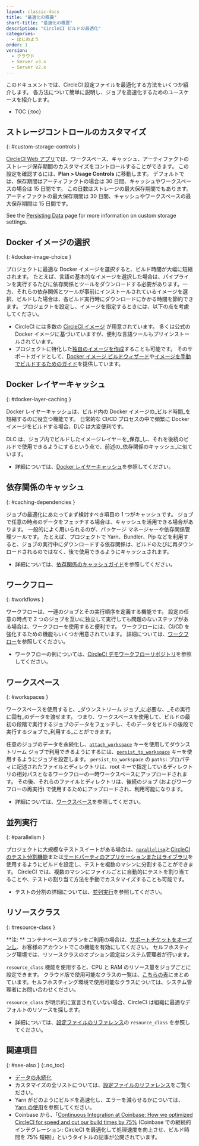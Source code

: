 ```yaml
---
layout: classic-docs
title: "最適化の概要"
short-title: "最適化の概要"
description: "CircleCI ビルドの最適化"
categories:
  - はじめよう
order: 1
version:
  - クラウド
  - Server v3.x
  - Server v2.x
---
```


このドキュメントでは、CircleCI 設定ファイルを最適化する方法をいくつか紹介します。 各方法について簡単に説明し、ジョブを高速化するためのユースケースを紹介します。

* TOC
{:toc}

## ストレージコントロールのカスタマイズ
{: #custom-storage-controls }

[CircleCI Web アプリ](https://app.circleci.com/)では、ワークスペース、キャッシュ、アーティファクトのストレージ保存期間のカスタマイズをコントロールすることができます。 この設定を確認するには、**Plan > Usage Controls** に移動します。 デフォルトでは、保存期間はアーティファクトの場合は 30 日間、キャッシュやワークスペースの場合は 15 日間です。 この日数はストレージの最大保存期間でもあります。 アーティファクトの最大保存期間は 30 日間、キャッシュやワークスペースの最大保存期間は 15 日間です。

See the [Persisting Data]({{site.baseurl}}/2.0/persist-data/#custom-storage-usage) page for more information on custom storage settings.

## Docker イメージの選択
{: #docker-image-choice }

プロジェクトに最適な Docker イメージを選択すると、ビルド時間が大幅に短縮されます。 たとえば、言語の基本的なイメージを選択した場合は、パイプラインを実行するたびに依存関係とツールをダウンロードする必要があります。一方、それらの依存関係とツールが事前にインストールされているイメージを選択、ビルドした場合は、各ビルド実行時にダウンロードにかかる時間を節約できます。 プロジェクトを設定し、イメージを指定するときには、以下の点を考慮してください。

* CircleCI には多数の [CircleCI イメージ]({{site.baseurl}}/2.0/circleci-images/#section=configuration) が用意されています。 多くは公式の Docker イメージに基づいていますが、便利な言語ツールもプリインストールされています。
* プロジェクトに特化した[独自のイメージを作成](https://circleci.com/ja/docs/2.0/custom-images/#section=configuration)することも可能です。 そのサポートガイドとして、[Docker イメージ ビルドウィザード](https://github.com/circleci-public/dockerfile-wizard)や[イメージを手動でビルドするためのガイド]({{site.baseurl}}/2.0/custom-images/#creating-a-custom-image-manually)を提供しています。

## Docker レイヤーキャッシュ
{: #docker-layer-caching }

Docker レイヤーキャッシュは、ビルド内の Docker イメージの_ビルド時間_を短縮するのに役立つ機能です。 日常的な CI/CD プロセスの中で頻繁に Docker イメージをビルドする場合、DLC は大変便利です。

DLC は、ジョブ内でビルドしたイメージレイヤーを_保存_し、それを後続のビルドで使用できるようにするという点で、前述の_依存関係のキャッシュ_に似ています。

* 詳細については、[Docker レイヤーキャッシュ]({{site.baseurl}}/2.0/docker-layer-caching)を参照してください。

## 依存関係のキャッシュ
{: #caching-dependencies }

ジョブの最適化にあたってまず検討すべき項目の 1 つがキャッシュです。 ジョブで任意の時点のデータをフェッチする場合は、キャッシュを活用できる場合があります。 一般的によく用いられるのが、パッケージ マネージャーや依存関係管理ツールです。 たとえば、プロジェクトで Yarn、Bundler、Pip などを利用すると、ジョブの実行中にダウンロードする依存関係は、ビルドのたびに再ダウンロードされるのではなく、後で使用できるようにキャッシュされます。

* 詳細については、[依存関係のキャッシュガイド]({{site.baseurl}}/2.0/caching)を参照してください。

## ワークフロー
{: #workflows }

ワークフローは、一連のジョブとその実行順序を定義する機能です。 設定の任意の時点で 2 つのジョブを互いに独立して実行しても問題のないステップがある場合は、ワークフローを使用すると便利です。 ワークフローには、CI/CD を強化するための機能もいくつか用意されています。 詳細については、[ワークフロー]({{site.baseurl}}/2.0/workflows/)を参照してください。

* ワークフローの例については、[CircleCI デモワークフローリポジトリ](https://github.com/CircleCI-Public/circleci-demo-workflows/)を参照してください。

## ワークスペース
{: #workspaces }

ワークスペースを使用すると、_ダウンストリーム ジョブ_に必要な、_その実行に固有_のデータを渡せます。 つまり、ワークスペースを使用して、ビルドの最初の段階で実行するジョブのデータをフェッチし、そのデータをビルドの後段で実行するジョブで_利用する_ことができます。

任意のジョブのデータを永続化し、[`attach_workspace`]({{site.baseurl}}/2.0/configuration-reference#attachworkspace) キーを使用してダウンストリーム ジョブで利用できるようにするには、[`persist_to_workspace`]({{site.baseurl}}/2.0/configuration-reference#persisttoworkspace) キーを使用するようにジョブを設定します。 `persist_to_workspace` の `paths:` プロパティに記述されたファイルとディレクトリは、root キーで指定しているディレクトリの相対パスとなるワークフローの一時ワークスペースにアップロードされます。 その後、それらのファイルとディレクトリは、後続のジョブ (およびワークフローの再実行) で使用するためにアップロードされ、利用可能になります。

* 詳細については、[ワークスペース]({{site.baseurl}}/2.0/workspaces/)を参照してください。

## 並列実行
{: #parallelism }

プロジェクトに大規模なテストスイートがある場合は、[`parallelism`]({{site.baseurl}}/2.0/configuration-reference#parallelism)と[CircleCI のテスト分割機能]({{site.baseurl}}/2.0/parallelism-faster-jobs/#using-the-circleci-cli-to-split-tests)または[サードパーティのアプリケーションまたはライブラリ]({{site.baseurl}}/2.0/parallelism-faster-jobs/#other-ways-to-split-tests)を使用するようにビルドを設定し、テストを複数のマシンに分割することができます。 CircleCI では、複数のマシンにファイルごとに自動的にテストを割り当てることや、テストの割り当て方法を手動でカスタマイズすることも可能です。

* テストの分割の詳細については、[並列実行]({{site.baseurl}}/2.0/parallelism-faster-jobs)を参照してください。

## リソースクラス
{: #resource-class }

**注: ** コンテナベースのプランをご利用の場合は、[サポートチケットをオープンし](https://support.circleci.com/hc/en-us/requests/new)、お客様のアカウントでこの機能を有効にしてください。 セルフホスティング環境では、リソースクラスのオプション設定はシステム管理者が行います。

`resource_class` 機能を使用すると、CPU と RAM のリソース量をジョブごとに設定できます。 クラウド版で使用可能なクラスの一覧は、[こちらの表]({{site.baseurl}}/2.0/configuration-reference/#resourceclass)にまとめています。セルフホスティング環境で使用可能なクラスについては、システム管理者にお問い合わせください。

`resource_class` が明示的に宣言されていない場合、CircleCI は組織に最適なデフォルトのリソースを探します。

* 詳細については、[設定ファイルのリファレンス]({{site.baseurl}}/2.0/configuration-reference/#resourceclass)の `resource_class` を参照してください。

## 関連項目
{: #see-also }
{:.no_toc}

- [データの永続化]({{site.baseurl}}/ja/2.0/persist-data)
- カスタマイズの全リストについては、[設定ファイルのリファレンス]({{site.baseurl}}/2.0/configuration-reference/)をご覧ください。
- Yarn がどのようにビルドを高速化し、エラーを減らせるかについては、[Yarn の使用]({{site.baseurl}}/2.0/yarn)を参照してください。
- Coinbase から、「[Continuous Integration at Coinbase: How we optimized CircleCI for speed and cut our build times by 75%](https://blog.coinbase.com/continuous-integration-at-coinbase-how-we-optimized-circleci-for-speed-cut-our-build-times-by-378c8b1d7161) (Coinbase での継続的インテグレーション: CircleCI を最適化して処理速度を向上させ、ビルド時間を 75% 短縮)」というタイトルの記事が公開されています。
